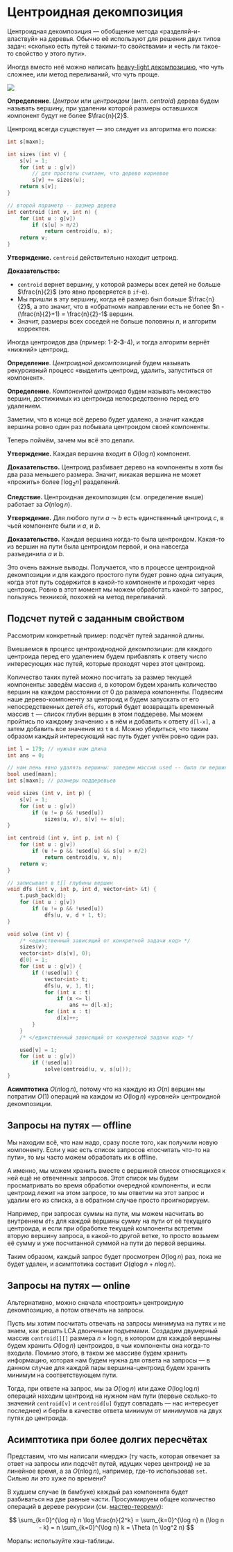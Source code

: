 # Центроидная декомпозиция

Центроидная декомпозиция — обобщение метода «разделяй-и-властвуй» на деревья. Обычно её используют для решения двух типов задач: «сколько есть путей с такими-то свойствами» и «есть ли такое-то свойство у этого пути».

Иногда вместо неё можно написать [heavy-light декомпозицию](hld), что чуть сложнее, или метод переливаний, что чуть проще.

![](img/centroid.jpg)

**Определение**. *Центром* или *центроидом* (англ. *centroid*) дерева будем называть вершину, при удалении которой размеры оставшихся компонент будут не более $\frac{n}{2}$.

Центроид всегда существует — это следует из алгоритма его поиска:

```c++
int s[maxn];

int sizes (int v) {
    s[v] = 1;
    for (int u : g[v])
        // для простоты считаем, что дерево корневое
        s[v] += sizes(u);
    return s[v];
}

// второй параметр -- размер дерева
int centroid (int v, int n) {
    for (int u : g[v])
        if (s[u] > n/2)
            return centroid(u, n);
    return v;
}
```

**Утверждение.** `centroid` действительно находит цетроид.

**Доказательство:**

* `centroid` вернет вершину, у которой размеры всех детей не больше $\frac{n}{2}$ (это явно проверяется в `if`-е).
* Мы пришли в эту вершину, когда её размер был больше $\frac{n}{2}$, а это значит, что в «обратном» направлении есть не более $n - (\frac{n}{2}+1) = \frac{n}{2}-1$ вершин.
* Значит, размеры всех соседей не больше половины $n$, и алгоритм корректен.

Иногда центроидов два (пример: 1-**2-3**-4), и тогда алгоритм вернёт «нижний» центроид.

**Определение**. *Центроидной декомпозицией* будем называть рекурсивный процесс «выделить центроид, удалить, запуститься от компонент».

**Определение**. *Компонентой центроида* будем называть множество вершин, достижимых из центроида непосредственно перед его удалением.

Заметим, что в конце всё дерево будет удалено, а значит каждая вершина ровно один раз побывала центроидом своей компоненты.

Теперь поймём, зачем мы всё это делали.

**Утверждение.** Каждая вершина входит в $O(\log n)$ компонент.

**Доказательство.** Центроид разбивает дерево на компоненты в хотя бы два раза меньшего размера. Значит, никакая вершина не может «прожить» более $\lceil \log_2 n \rceil$ разделений.

**Следствие.** Центроидная декомпозиция (см. определение выше) работает за $O(n \log n)$.

**Утверждение.** Для любого пути $a \leadsto b$ есть единственный центроид $c$, в чьей компоненте были и $a$, и $b$.

**Доказательство.** Каждая вершина когда-то была центроидом. Какая-то из вершин на пути была центроидом первой, и она навсегда разъединила $a$ и $b$.

Это очень важные выводы. Получается, что в процессе центроидной декомпозиции и для каждого простого пути будет ровно одна ситуация, когда этот путь содержится в какой-то компоненте и проходит через центроид. Ровно в этот момент мы можем обработать какой-то запрос, пользуясь техникой, похожей на метод переливаний.

## Подсчет путей с заданным свойством

Рассмотрим конкретный пример: подсчёт путей заданной длины.

Вмешаемся в процесс центроиднодной декомпозиции: для каждого центроида перед его удалением будем прибавлять к ответу число интересующих нас путей, которые проходят через этот центроид.

Количество таких путей можно посчитать за размер текущей компоненты: заведём массив `d`, в котором будем хранить количество вершин на каждом расстоянии от 0 до размера компоненты. Подвесим наше дерево-компоненту за центроид и будем запускать от его непосредственных детей `dfs`, который будет возвращать временный массив `t` — список глубин вершин в этом поддереве. Мы можем пройтись по каждому значению `x` в нём и добавить к ответу `d[l-x]`, а затем добавить все значения из `t` в `d`. Можно убедиться, что таким образом каждый интересующий нас путь будет учтён ровно один раз.

```c++
int l = 179; // нужная нам длина
int ans = 0;

// нам лень явно удалять вершины: заведем массив used -- была ли вершина удалена
bool used[maxn];
int s[maxn]; // размеры поддеревьев

void sizes (int v, int p) {
    s[v] = 1;
    for (int u : g[v])
        if (u != p && !used[u])
            sizes(u, v), s[v] += s[u];
}

int centroid (int v, int p, int n) {
    for (int u : g[v])
        if (u != p && !used[u] && s[u] > n/2)
            return centroid(u, v, n);
    return v;
}

// записывает в t[] глубины вершин
void dfs (int v, int p, int d, vector<int> &t) {
    t.push_back(d);
    for (int u : g[v])
        if (u != p && !used[u])
            dfs(u, v, d + 1, t);
} 

void solve (int v) {
    /* <единственный зависящий от конкретной задачи код> */
    sizes(v);
    vector<int> d(s[v], 0);
    d[0] = 1;
    for (int u : g[v]) {
        if (!used[u]) {
            vector<int> t;
            dfs(u, v, 1, t);
            for (int x : t)
                if (x <= l)
                    ans += d[l-x];
            for (int x : t)
                d[x]++;
        }
    }
    /* </единственный зависящий от конкретной задачи код> */

    used[v] = 1;
    for (int u : g[v])
        if (!used[u])
            solve(centroid(u, v, s[u]));
}
```

**Асимптотика** $O(n \log n)$, потому что на каждую из $O(n)$ вершин мы потратим $O(1)$ операций на каждом из $O(\log n)$ «уровней» центроидной декомпозиции.

## Запросы на путях — offline

Мы находим всё, что нам надо, сразу после того, как получили новую компоненту. Если у нас есть список запросов «посчитать что-то на пути», то мы часто можем обработать их в offline.

А именно, мы можем хранить вместе с вершиной список относящихся к ней ещё не отвеченных запросов. Этот список мы будем просматривать во время обработки очередной компоненты, и если центроид лежит на этом запросе, то мы ответим на этот запрос и удалим его из списка, а в обратном случае просто проигнорируем.

Например, при запросах суммы на пути, мы можем насчитать во внутреннем `dfs` для каждой вершины сумму на пути от её текущего центроида, и если при обработке текущей компоненты встретим вторую вершину запроса, в какой-то другой ветке, то просто возьмем её сумму и уже посчитанной суммой на пути до первой вершины. 

Таким образом, каждый запрос будет просмотрен $O(\log n)$ раз, пока не будет удален, и асимптотика составит $O(q \log n + n \log n)$.

## Запросы на путях — online

Альтернативно, можно сначала «построить» центроидную декомпозицию, а потом отвечать на запросы.

Пусть мы хотим посчитать отвечать на запросы минимума на путях и не знаем, как решать LCA двоичными подъемами. Создадим двумерный массив `centroid[][]` размера $n \times \log n$, в котором для каждой вершины будем хранить $O(\log n)$ центроидов, в чьи компоненты она когда-то входила. Помимо этого, в таком же массиве будем хранить информацию, которая нам будем нужна для ответа на запросы — в данном случае для каждой пары вершина-центроид будем хранить минимум на соответствующем пути.

Тогда, при ответе на запрос, мы за $O(\log n)$ или даже $O(\log \log n)$ операций находим центроид на нужном нам пути (первые сколько-то значений `centroid[v]` и `centroid[u]` будут совпадать — нас интересует последнее) и берём в качестве ответа минимум от минимумов на двух путях до центроида.

## Асимптотика при более долгих пересчётах

Представим, что мы написали «мердж» (ту часть, которая отвечает за ответ на запросы или подсчёт путей, идущих через центроид) не за линейное время, а за $O(n \log n)$, например, где-то использовав `set`. Сильно ли это хуже по времени?

В худшем случае (в бамбуке) каждый раз компонента будет разбиваться на две равные части. Просуммируем общее количество операций в дереве рекурсии (см. [мастер-теорему](karatsuba)):

$$
\sum_{k=0}^{\log n} n \log \frac{n}{2^k}
= \sum_{k=0}^{\log n} n (\log n - k)
= n \sum_{k=0}^{\log n} k
= \Theta (n \log^2 n)
$$

Мораль: используйте хэш-таблицы.
